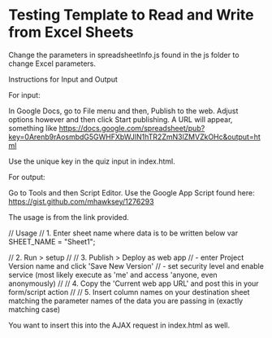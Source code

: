 # Testing Template to Read and Write from Excel Sheets

Change the parameters in spreadsheetInfo.js found in the js folder to change Excel parameters.

Instructions for Input and Output

For input:

In Google Docs, go to File menu and then, Publish to the web. Adjust options however and then click Start publishing. A URL will appear, something like https://docs.google.com/spreadsheet/pub?key=0Arenb9rAosmbdG5GWHFXbWJlN1hTR2ZmN3lZMVZkOHc&output=html

Use the unique key in the quiz input in index.html.

For output:

Go to Tools and then Script Editor. Use the Google App Script found here: https://gist.github.com/mhawksey/1276293

The usage is from the link provided.

// Usage
//  1. Enter sheet name where data is to be written below
        var SHEET_NAME = "Sheet1";
        
//  2. Run > setup
//
//  3. Publish > Deploy as web app 
//    - enter Project Version name and click 'Save New Version' 
//    - set security level and enable service (most likely execute as 'me' and access 'anyone, even anonymously) 
//
//  4. Copy the 'Current web app URL' and post this in your form/script action 
//
//  5. Insert column names on your destination sheet matching the parameter names of the data you are passing in (exactly matching case)

You want to insert this into the AJAX request in index.html as well.